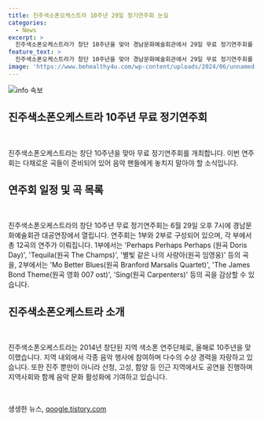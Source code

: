 ```yaml
---
title: 진주색소폰오케스트라 10주년 29일 정기연주회 눈길
categories:
  - News
excerpt: >
  진주색소폰오케스트라가 창단 10주년을 맞아 경남문화예술회관에서 29일 무료 정기연주회를 개최한다. 6월 29일 오후 7시에 열리는 이번 연주회에서는 다채로운 곡들이 선보여지며, 특별출연자들의 무대도 마련돼 있다. 이 단체는 2014년 창단해 우수한 공연을 이어가며, 다수의 수상경력을 보유한 지역 색소폰 연주단체로, 지역뿐만 아니라 인근 지자체에서도 활발하게 활동하고 있다.
feature_text: >
  진주색소폰오케스트라가 창단 10주년을 맞아 경남문화예술회관에서 29일 무료 정기연주회를 개최한다. 6월 29일 오후 7시에 열리는 이번 연주회에서는 다채로운 곡들이 선보여지며, 특별출연자들의 무대도 마련돼 있다. 이 단체는 2014년 창단해 우수한 공연을 이어가며, 다수의 수상경력을 보유한 지역 색소폰 연주단체로, 지역뿐만 아니라 인근 지자체에서도 활발하게 활동하고 있다.
image: 'https://www.behealthy4u.com/wp-content/uploads/2024/06/unnamed-file.png'
---
```


<p><img src="https://www.behealthy4u.com/wp-content/uploads/2024/06/unnamed-file.png" alt="info 속보" /></p>

<h2 data-ke-size="size26">진주색소폰오케스트라 10주년 무료 정기연주회</h2>

<p data-ke-size="size16">&nbsp;</p>

<p>진주색소폰오케스트라는 창단 10주년을 맞아 무료 정기연주회를 개최합니다. 이번 연주회는 다채로운 곡들이 준비되어 있어 음악 팬들에게 놓치지 말아야 할 소식입니다.</p>

<h2 data-ke-size="size26">연주회 일정 및 곡 목록</h2>

<p data-ke-size="size16">&nbsp;</p>

<p>진주색소폰오케스트라의 창단 10주년 무료 정기연주회는 6월 29일 오후 7시에 경남문화예술회관 대공연장에서 열립니다. 연주회는 1부와 2부로 구성되어 있으며, 각 부에서 총 12곡의 연주가 이뤄집니다. 1부에서는 'Perhaps Perhaps Perhaps (원곡 Doris Day)', 'Tequila(원곡 The Champs)', '별빛 같은 나의 사랑아(원곡 임영웅)' 등의 곡을, 2부에서는 'Mo Better Blues(원곡 Branford Marsalis Quartet)', 'The James Bond Theme(원곡 영화 007 ost)', 'Sing(원곡 Carpenters)' 등의 곡을 감상할 수 있습니다.</p>

<h2 data-ke-size="size26">진주색소폰오케스트라 소개</h2>

<p data-ke-size="size16">&nbsp;</p>

<p>진주색소폰오케스트라는 2014년 창단된 지역 색소폰 연주단체로, 올해로 10주년을 맞이했습니다. 지역 내외에서 각종 음악 행사에 참여하며 다수의 수상 경력을 자랑하고 있습니다. 또한 진주 뿐만이 아니라 산청, 고성, 함양 등 인근 지역에서도 공연을 진행하며 지역사회와 함께 음악 문화 활성화에 기여하고 있습니다.</p>

<p data-ke-size="size16">&nbsp;</p>
생생한 뉴스, <a href="https://qoogle.tistory.com" rel="dofollow">qoogle.tistory.com</a>


